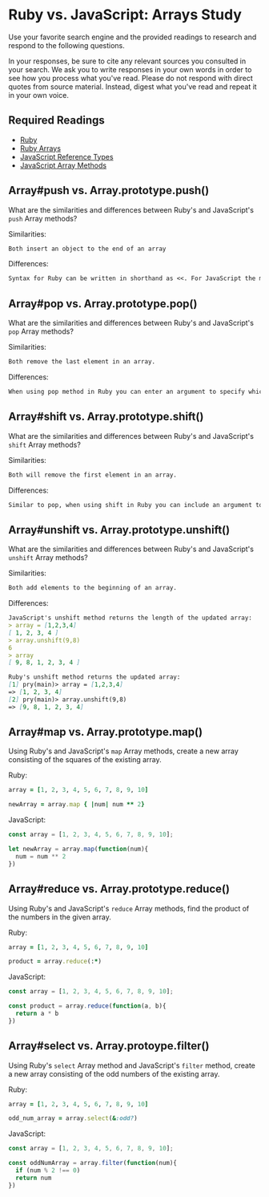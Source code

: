 # Ruby vs. JavaScript: Arrays Study

Use your favorite search engine and the provided readings to research and
respond to the following questions.

In your responses, be sure to cite any relevant sources you consulted in your
search. We ask you to write responses in your own words in order to see how you
process what you've read. Please do not respond with direct quotes from source
material. Instead, digest what you've read and repeat it in your own voice.

## Required Readings

-   [Ruby](https://github.com/ga-wdi-boston/ruby)
-   [Ruby Arrays](https://github.com/ga-wdi-boston/ruby-arrays)
-   [JavaScript Reference Types](https://github.com/ga-wdi-boston/js-reference-types)
-   [JavaScript Array Methods](https://github.com/ga-wdi-boston/js-array-methods)

## Array#push vs. Array.prototype.push()

What are the similarities and differences between Ruby's and JavaScript's `push`
Array methods?

Similarities:

```md
Both insert an object to the end of an array
```

Differences:

```md
Syntax for Ruby can be written in shorthand as <<. For JavaScript the method is called using .push()
```

## Array#pop vs. Array.prototype.pop()

What are the similarities and differences between Ruby's and JavaScript's `pop`
Array methods?

Similarities:

```md
Both remove the last element in an array.
```

Differences:

```md
When using pop method in Ruby you can enter an argument to specify which element to remove wheras JavaScript will always remove the last element.
```

## Array#shift vs. Array.prototype.shift()

What are the similarities and differences between Ruby's and JavaScript's
`shift` Array methods?

Similarities:

```md
Both will remove the first element in an array.
```

Differences:

```md
Similar to pop, when using shift in Ruby you can include an argument to specify element(s) relative to the first element whereas JavaScript will always rmeove the first element.
```

## Array#unshift vs. Array.prototype.unshift()

What are the similarities and differences between Ruby's and JavaScript's
`unshift` Array methods?

Similarities:

```md
Both add elements to the beginning of an array.
```

Differences:

```md
JavaScript's unshift method returns the length of the updated array:
> array = [1,2,3,4]
[ 1, 2, 3, 4 ]
> array.unshift(9,8)
6
> array
[ 9, 8, 1, 2, 3, 4 ]

Ruby's unshift method returns the updated array:
[1] pry(main)> array = [1,2,3,4]
=> [1, 2, 3, 4]
[2] pry(main)> array.unshift(9,8)
=> [9, 8, 1, 2, 3, 4]
```

## Array#map vs. Array.prototype.map()

Using Ruby's and JavaScript's `map` Array methods, create a new array consisting
of the squares of the existing array.

Ruby:

```ruby
array = [1, 2, 3, 4, 5, 6, 7, 8, 9, 10]

newArray = array.map { |num| num ** 2}
```

JavaScript:

```javascript
const array = [1, 2, 3, 4, 5, 6, 7, 8, 9, 10];

let newArray = array.map(function(num){
  num = num ** 2
})
```

## Array#reduce vs. Array.prototype.reduce()

Using Ruby's and JavaScript's `reduce` Array methods, find the product of the
numbers in the given array.

Ruby:

```ruby
array = [1, 2, 3, 4, 5, 6, 7, 8, 9, 10]

product = array.reduce(:*)
```

JavaScript:

```javascript
const array = [1, 2, 3, 4, 5, 6, 7, 8, 9, 10];

const product = array.reduce(function(a, b){
  return a * b
})
```

## Array#select vs. Array.protoype.filter()

Using Ruby's `select` Array method and JavaScript's `filter` method, create a
new array consisting of the odd numbers of the existing array.

Ruby:

```ruby
array = [1, 2, 3, 4, 5, 6, 7, 8, 9, 10]

odd_num_array = array.select(&:odd?)
```

JavaScript:

```javascript
const array = [1, 2, 3, 4, 5, 6, 7, 8, 9, 10];

const oddNumArray = array.filter(function(num){
  if (num % 2 !== 0)
  return num
})
```
